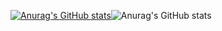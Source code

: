 [![Anurag's GitHub stats](https://github-readme-stats.vercel.app/apiNikita-Yurinanuraghazra)](https://github.com/anuraghazra/github-readme-stats)![Anurag's GitHub stats](https://github-readme-stats.vercel.app/api?username=anuraghazra&show_icons=true)
